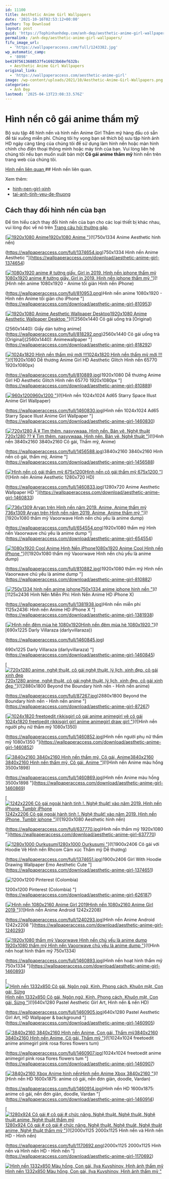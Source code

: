 ```yaml
---
id: 11100
title: Aesthetic Anime Girl Wallpapers
date: '2021-10-16T02:53:12+00:00'
author: Top Download
layout: post
guid: 'https://Tophinhanhdep.com/anh-dep/aesthetic-anime-girl-wallpapers/'
permalink: /anh-dep/aesthetic-anime-girl-wallpapers/
fifu_image_url:
  - 'https://wallpaperaccess.com/full/1243382.jpg'
wp_automatic_camp:
  - '8098'
be41975613688537fe16923b68ef632b:
  - Aesthetic Anime Girl Wallpapers
original_link:
  - 'https://wallpaperaccess.com/aesthetic-anime-girl'
image: /wp-content/uploads/2021/10/Aesthetic-Anime-Girl-Wallpapers.png
categories:
  - Ảnh Đẹp
lastmod: '2025-04-13T23:08:33.576Z'
---
```

# Hình nền cô gái anime thẩm mỹ

Bộ sưu tập 46 hình nền và hình nền Anime Girl Thẩm mỹ hàng đầu có sẵn để tải xuống miễn phí. Chúng tôi hy vọng bạn sẽ thích bộ sưu tập hình ảnh HD ngày càng tăng của chúng tôi để sử dụng làm hình nền hoặc màn hình chính cho điện thoại thông minh hoặc máy tính của bạn. Vui lòng liên hệ chúng tôi nếu bạn muốn xuất bản một **Cô gái anime thẩm mỹ** hình nền trên trang web của chúng tôi.

[Hình nền liên quan ](#related) ## Hình nền liên quan.

   
 Xem thêm:

   
- [hinh-nen-girl-xinh](https://tophinhanhdep.com/gai-xinh/hinh-nen-girl-xinh/)
- [tai-anh-tinh-yeu-de-thuong](https://tophinhanhdep.com/anh-tinh-yeu/tai-anh-tinh-yeu-de-thuong/)

## Cách thay đổi hình nền của bạn

Để tìm hiểu cách thay đổi hình nền của bạn cho các loại thiết bị khác nhau, vui lòng đọc về nó trên [Trang câu hỏi thường gặp](https://tophinhanhdep.com/faq/).

  
[[![1920x1080 Anime](https://wallpaperaccess.com/full/1243382.jpg)1920x1080 Anime "](https://wallpaperaccess.com/download/aesthetic-anime-girl-1243382)](![750x1334 Anime Aesthetic hình nền)

(https://wallpaperaccess.com/full/1374654.jpg)750x1334 Hình nền Anime Aesthetic "](https://wallpaperaccess.com/download/aesthetic-anime-girl-1374654)

[[![1080x1920 anime # tường giấy.  Girl in 2019. Hình nền iphone thẩm mỹ](https://wallpaperaccess.com/full/1334788.jpg)1080x1920 anime # tường giấy. Girl in 2019. Hình nền iphone thẩm mỹ "](https://wallpaperaccess.com/download/aesthetic-anime-girl-1334788)](![Hình nền anime 1080x1920 - Anime tối giản Hình nền iPhone)

(https://wallpaperaccess.com/full/810953.png)Hình nền anime 1080x1920 - Hình nền Anime tối giản cho iPhone "](https://wallpaperaccess.com/download/aesthetic-anime-girl-810953)

[[![1920x1080 Anime Aesthetic Wallpaper Desktop](https://wallpaperaccess.com/full/1460825.png)1920x1080 Anime Aesthetic Wallpaper Desktop "](https://wallpaperaccess.com/download/aesthetic-anime-girl-1460825)](![2560x1440 Cô gái uống trà [Original)

(2560x1440): Giấy dán tường anime](https://wallpaperaccess.com/full/818292.png)2560x1440 Cô gái uống trà \[Original\](2560x1440): Animewallpaper "](https://wallpaperaccess.com/download/aesthetic-anime-girl-818292)

[[![1024x1820 Hình nền thẩm mỹ mới !!!](https://wallpaperaccess.com/full/1460827.jpg)1024x1820 Hình nền thẩm mỹ mới !!! "](https://wallpaperaccess.com/download/aesthetic-anime-girl-1460827)](![1920x1080 Dễ thương Anime Girl HD Aesthetic Glitch Hình nền 65770 1920x1080px)

(https://wallpaperaccess.com/full/810889.jpg)1920x1080 Dễ thương Anime Girl HD Aesthetic Glitch Hình nền 65770 1920x1080px "](https://wallpaperaccess.com/download/aesthetic-anime-girl-810889)

 [[![960x1200 ](https://wallpaperaccess.com/full/1374620.jpg)960x1200 "](https://wallpaperaccess.com/download/aesthetic-anime-girl-1374620)](![Hình nền 1024x1024 Ad65 Starry Space Illust Anime Girl Wallpaper)

(https://wallpaperaccess.com/full/1460830.jpg)Hình nền 1024x1024 Ad65 Starry Space Illust Anime Girl Wallpaper "](https://wallpaperaccess.com/download/aesthetic-anime-girl-1460830)

[[![720x1280 Â ¥ Tìm thêm.  nasyywaaa.  Hình nền.  Bản vẽ, Nghệ thuật](https://wallpaperaccess.com/full/1287683.jpg)720x1280 ?? ¥ Tìm thêm. nasyywaaa. Hình nền. Bản vẽ, Nghệ thuật "](https://wallpaperaccess.com/download/aesthetic-anime-girl-1287683)](![Hình nền 3840x2160 3840x2160 Cô gái, Thẩm mỹ, Anime)

(https://wallpaperaccess.com/full/1456588.jpg)3840x2160 3840x2160 Hình nền cô gái, thẩm mỹ, Anime "](https://wallpaperaccess.com/download/aesthetic-anime-girl-1456588)

[[![Hình nền cô gái thẩm mỹ 675x1200](https://wallpaperaccess.com/full/1460832.jpg)Hình nền cô gái thẩm mỹ 675x1200 "](https://wallpaperaccess.com/download/aesthetic-anime-girl-1460832)](![Hình nền Anime Aesthetic 1280x720 HD)

(https://wallpaperaccess.com/full/1460833.jpg)1280x720 Anime Aesthetic Wallpaper HD "](https://wallpaperaccess.com/download/aesthetic-anime-girl-1460833)

[[![736x1309 Aryan trên Hình nền năm 2019. Anime, Anime thẩm mỹ](https://wallpaperaccess.com/full/1460836.jpg)736x1309 Aryan trên Hình nền năm 2019. Anime, Anime thẩm mỹ "](https://wallpaperaccess.com/download/aesthetic-anime-girl-1460836)](![1920x1080 thẩm mỹ Vaoorwave Hình nền chủ yếu là anime dump)

(https://wallpaperaccess.com/full/654554.png)1920x1080 thẩm mỹ Hình nền Vaoorwave chủ yếu là anime dump "](https://wallpaperaccess.com/download/aesthetic-anime-girl-654554)

[[![1080x1920 Cool Anime Hình Nền iPhone](https://wallpaperaccess.com/full/1460840.jpg)1080x1920 Anime Cool Hình nền iPhone "](https://wallpaperaccess.com/download/aesthetic-anime-girl-1460840)](![1920x1080 thẩm mỹ Vaoorwave Hình nền chủ yếu là anime dump)

(https://wallpaperaccess.com/full/810882.jpg)1920x1080 thẩm mỹ Hình nền Vaoorwave chủ yếu là anime dump "](https://wallpaperaccess.com/download/aesthetic-anime-girl-810882)

[[![750x1334 hình nền anime iphone](https://wallpaperaccess.com/full/788180.jpg)750x1334 anime iphone hình nền "](https://wallpaperaccess.com/download/aesthetic-anime-girl-788180)](![1125x2436 Hình Nền Miễn Phí: Hình Nền Anime HD iPhone X)

(https://wallpaperaccess.com/full/1381938.jpg)Hình nền miễn phí 1125x2436: Hình nền Anime HD iPhone X "](https://wallpaperaccess.com/download/aesthetic-anime-girl-1381938)

[[![Hình nền đêm mùa hè 1080x1920](https://wallpaperaccess.com/full/1193302.jpg)Hình nền đêm mùa hè 1080x1920 "](https://wallpaperaccess.com/download/aesthetic-anime-girl-1193302)](![690x1225 Darly Villaraza (darlyvillaraza))

(https://wallpaperaccess.com/full/1460845.jpg)

690x1225 Darly Villaraza (darlyvillaraza) "](https://wallpaperaccess.com/download/aesthetic-anime-girl-1460845)

[[![720x1280 anime, nghệ thuật, cô gái nghệ thuật, lý lịch, xinh đẹp, cô gái xinh đẹp](https://wallpaperaccess.com/full/1374613.png)720x1280 anime, nghệ thuật, cô gái nghệ thuật, lý lịch, xinh đẹp, cô gái xinh đẹp "](https://wallpaperaccess.com/download/aesthetic-anime-girl-1374613)](![2880x1800 Beyond the Boundary hình nền - Hình nền anime)

(https://wallpaperaccess.com/full/87267.jpg)2880x1800 Beyond the Boundary hình nền - Hình nền anime "](https://wallpaperaccess.com/download/aesthetic-anime-girl-87267)

[[![1024x1820 freetoedit rikkisgirl cô gái anime animegirl vẽ cô gái](https://wallpaperaccess.com/full/1460850.jpg)1024x1820 freetoedit rikkisgirl girl anime animegirl draw girl "](https://wallpaperaccess.com/download/aesthetic-anime-girl-1460850)](![Hình nền người phụ nữ thẩm mỹ 1080x1350)

(https://wallpaperaccess.com/full/1460852.jpg)Hình nền người phụ nữ thẩm mỹ 1080x1350 "](https://wallpaperaccess.com/download/aesthetic-anime-girl-1460852)

[[![3840x2160 3840x2160 Hình nền thẩm mỹ, Cô gái, Anime](https://wallpaperaccess.com/full/1460853.jpg)3840x2160 3840x2160 Hình nền thẩm mỹ, Cô gái, Anime "](https://wallpaperaccess.com/download/aesthetic-anime-girl-1460853)](![Hình nền Anime màu hồng 3500x1898)

(https://wallpaperaccess.com/full/1460869.jpg)Hình nền Anime màu hồng 3500x1898 "](https://wallpaperaccess.com/download/aesthetic-anime-girl-1460869)

[[![1242x2206 Cô gái ngoài hành tinh !.  Nghệ thuật!  vào năm 2019. Hình nền iPhone, Tumblr iPhone](https://wallpaperaccess.com/full/1366592.jpg)1242x2206 Cô gái ngoài hành tinh !. Nghệ thuật! vào năm 2019. Hình nền iPhone, Tumblr iphone "](https://wallpaperaccess.com/download/aesthetic-anime-girl-1366592)](![1920x1080 Aesthetic hình nền)

(https://wallpaperaccess.com/full/637770.jpg)Hình nền thẩm mỹ 1920x1080 "](https://wallpaperaccess.com/download/aesthetic-anime-girl-637770)

[[![1280x1000 Ourkusumi](https://wallpaperaccess.com/full/1460872.jpg)1280x1000 Ourkusumi "](https://wallpaperaccess.com/download/aesthetic-anime-girl-1460872)](![1900x2406 Cô gái với Hoodie Vẽ Hình nền Rhcom Cảm xúc Thẩm mỹ Dễ thương)

(https://wallpaperaccess.com/full/1374651.jpg)1900x2406 Girl With Hoodie Drawing Wallpaper Emo Aesthetic Cute "](https://wallpaperaccess.com/download/aesthetic-anime-girl-1374651)

[![1200x1200 Pinterest (Colombia)](https://wallpaperaccess.com/full/626187.jpg)

1200x1200 Pinterest (Colombia) "](https://wallpaperaccess.com/download/aesthetic-anime-girl-626187)

[[![Hình nền 1080x2160 Anime Girl 2019](https://wallpaperaccess.com/full/1460875.jpg)Hình nền 1080x2160 Anime Girl 2019 "](https://wallpaperaccess.com/download/aesthetic-anime-girl-1460875)](![Hình nền Anime Android 1242x2208)

(https://wallpaperaccess.com/full/1240293.jpg)Hình nền Anime Android 1242x2208 "](https://wallpaperaccess.com/download/aesthetic-anime-girl-1240293)

[[![1920x1080 thẩm mỹ Vaoorwave Hình nền chủ yếu là anime dump](https://wallpaperaccess.com/full/818340.png)1920x1080 thẩm mỹ Hình nền Vaoorwave chủ yếu là anime dump "](https://wallpaperaccess.com/download/aesthetic-anime-girl-818340)](![Hình nền hoạt hình thẩm mỹ 750x1334)

(https://wallpaperaccess.com/full/1460893.jpg)Hình nền hoạt hình thẩm mỹ 750x1334 "](https://wallpaperaccess.com/download/aesthetic-anime-girl-1460893)

[[![Hình nền 1332x850 Cô gái, Ngôn ngữ, Kính, Phong cách, Khuôn mặt, Con gái, Sừng](https://wallpaperaccess.com/full/1460894.jpg)Hình nền 1332x850 Cô gái, Ngôn ngữ, Kính, Phong cách, Khuôn mặt, Con gái, Sừng "](https://wallpaperaccess.com/download/aesthetic-anime-girl-1460894)](![640x1280 Pastel Aesthetic Girl Art, Hình nền & nền HD)

(https://wallpaperaccess.com/full/1460905.jpg)640x1280 Pastel Aesthetic Girl Art, HD Wallpaper &amp; background "](https://wallpaperaccess.com/download/aesthetic-anime-girl-1460905)

[[![3840x2160 3840x2160 Hình nền Anime, Con gái, Thẩm mỹ](https://wallpaperaccess.com/full/1180865.jpg)3840x2160 3840x2160 Hình nền Anime, Cô gái, Thẩm mỹ "](https://wallpaperaccess.com/download/aesthetic-anime-girl-1180865)](![1024x1024 freetoedit anime animegirl pink rosa flores flowers tum)

(https://wallpaperaccess.com/full/1460907.jpg)1024x1024 freetoedit anime animegirl pink rosa flores flowers tum "](https://wallpaperaccess.com/download/aesthetic-anime-girl-1460907)

[[![3840x2160 Xbox Anime hình nền](https://wallpaperaccess.com/full/1460909.jpg)Hình nền Anime Xbox 3840x2160 "](https://wallpaperaccess.com/download/aesthetic-anime-girl-1460909)](![Hình nền HD 1600x1875: anime cô gái, nền đơn giản, doodle, Vardan)

(https://wallpaperaccess.com/full/1460914.jpg)Hình nền HD 1600x1875: anime cô gái, nền đơn giản, doodle, Vardan "](https://wallpaperaccess.com/download/aesthetic-anime-girl-1460914)

[[![1280x924 Cô gái # cô gái # chức năng.  Nghệ thuật.  Nghệ thuật, Nghệ thuật anime, Nghệ thuật thẩm mỹ](https://wallpaperaccess.com/full/940642.jpg)1280x924 Cô gái # cô gái # chức năng. Nghệ thuật. Nghệ thuật, Nghệ thuật anime, Nghệ thuật thẩm mỹ "](https://wallpaperaccess.com/download/aesthetic-anime-girl-940642)](![2000x1125 2000x1125 Hình nền và Hình nền HD - Hình nền)

(https://wallpaperaccess.com/full/1170692.png)2000x1125 2000x1125 Hình nền và Hình nền HD - Hình nền "](https://wallpaperaccess.com/download/aesthetic-anime-girl-1170692)

[![Hình nền 1332x850 Màu hồng, Con gái, Ilya Kuvshinov, Hình ảnh thẩm mỹ](https://wallpaperaccess.com/full/1374629.jpg)Hình nền 1332x850 Màu hồng, Con gái, Ilya Kuvshinov, Hình ảnh thẩm mỹ "](https://wallpaperaccess.com/download/aesthetic-anime-girl-1374629)
